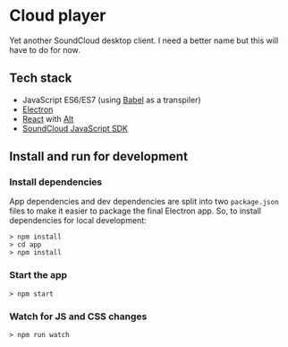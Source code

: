 # Cloud player

Yet another SoundCloud desktop client. I need a better name but this will have
to do for now.

## Tech stack

- JavaScript ES6/ES7 (using [Babel](http://babeljs.io) as a transpiler)
- [Electron](http://electron.atom.io/)
- [React](http://facebook.github.io/react/) with [Alt](http://alt.js.org/)
- [SoundCloud JavaScript SDK](https://developers.soundcloud.com/docs/api/sdks#javascript)

## Install and run for development

### Install dependencies

App dependencies and dev dependencies are split into two `package.json` files
to make it easier to package the final Electron app. So, to install dependencies
for local development:

```
> npm install
> cd app
> npm install
```

### Start the app

```
> npm start
```

### Watch for JS and CSS changes

```
> npm run watch
```
